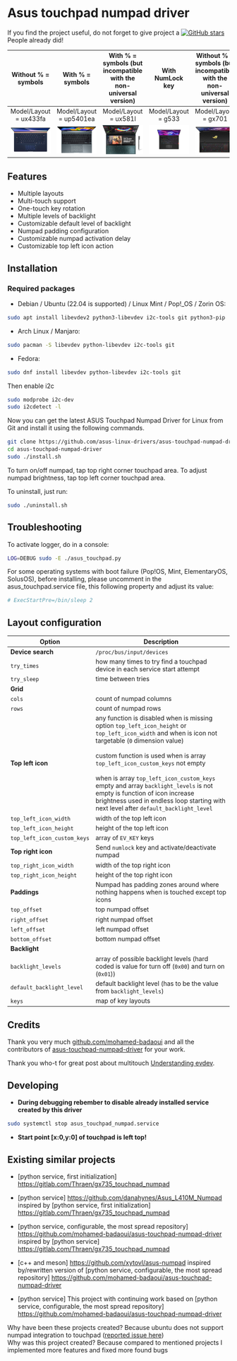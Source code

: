 # Asus touchpad numpad driver

If you find the project useful, do not forget to give project a [![GitHub stars](https://img.shields.io/github/stars/asus-linux-drivers/asus-touchpad-numpad-driver.svg?style=flat-square)](https://github.com/asus-linux-drivers/asus-touchpad-numpad-driver/stargazers) People already did!

|                   Without % = symbols                   |                   With % = symbols                    | With % = symbols (but incompatible with the non-universal version) |                    With NumLock key                     | Without % = symbols (but incompatible with the non-universal version) |
| :-----------------------------------------------------: | :---------------------------------------------------: | :----------------------------------------------------------------: | :-----------------------------------------------------: | :-------------------------------------------------------------------: |
|                 Model/Layout = ux433fa                  |                Model/Layout = up5401ea                |                       Model/Layout = ux581l                        |                   Model/Layout = g533                   |                         Model/Layout = gx701                          |
| ![without % = symbols](images/Asus-ZenBook-UX433FA.jpg) | ![with % = symbols](images/Asus-ZenBook-UP5401EA.png) |           ![model ux581](images/Asus-ZenBook-UX581l.jpg)           | ![with numlock](images/Asus-ROG-Strix-Scar-15-g533.png) |        ![model gx701](images/ASUS-ROG-Zephyrus-S17-GX701.jpg)         |

## Features

- Multiple layouts
- Multi-touch support
- One-touch key rotation
- Multiple levels of backlight
- Customizable default level of backlight
- Numpad padding configuration
- Customizable numpad activation delay
- Customizable top left icon action

## Installation

### Required packages

- Debian / Ubuntu (22.04 is supported) / Linux Mint / Pop!\_OS / Zorin OS:

```bash
sudo apt install libevdev2 python3-libevdev i2c-tools git python3-pip
```

- Arch Linux / Manjaro:

```bash
sudo pacman -S libevdev python-libevdev i2c-tools git
```

- Fedora:

```bash
sudo dnf install libevdev python-libevdev i2c-tools git
```

Then enable i2c

```bash
sudo modprobe i2c-dev
sudo i2cdetect -l
```

Now you can get the latest ASUS Touchpad Numpad Driver for Linux from Git and install it using the following commands.

```bash
git clone https://github.com/asus-linux-drivers/asus-touchpad-numpad-driver
cd asus-touchpad-numpad-driver
sudo ./install.sh
```

To turn on/off numpad, tap top right corner touchpad area.
To adjust numpad brightness, tap top left corner touchpad area.

To uninstall, just run:

```bash
sudo ./uninstall.sh
```

## Troubleshooting

To activate logger, do in a console:

```bash
LOG=DEBUG sudo -E ./asus_touchpad.py
```

For some operating systems with boot failure (Pop!OS, Mint, ElementaryOS, SolusOS), before installing, please uncomment in the asus_touchpad.service file, this following property and adjust its value:

```bash
# ExecStartPre=/bin/sleep 2
```

## Layout configuration

| Option                      | Description                                                  |
| --------------------------- | ------------------------------------------------------------ |
| **Device search**           | `/proc/bus/input/devices`                                    |
| `try_times`                 | how many times to try find a touchpad device in each service start attempt  |
| `try_sleep`                 | time between tries                                           |
| **Grid**                    |                                                              |
| `cols`                      | count of numpad columns                                      |
| `rows`                      | count of numpad rows                                         |
| **Top left icon**           | any function is disabled when is missing option `top_left_icon_height` or `top_left_icon_width` and when is icon not targetable (`0` dimension value)<br><br>custom function is used when is array `top_left_icon_custom_keys` not empty<br><br>when is array `top_left_icon_custom_keys` empty and array `backlight_levels` is not empty is function of icon increase brightness used in endless loop starting with next level after `default_backlight_level`
| `top_left_icon_width`       | width of the top left icon                                   |
| `top_left_icon_height`      | height of the top left icon                                  |
| `top_left_icon_custom_keys` | array of `EV_KEY` keys 
| **Top right icon**          | Send `numlock` key and activate/deactivate numpad            |
| `top_right_icon_width`      | width of the top right icon                                  |
| `top_right_icon_height`     | height of the top right icon                                 |
| **Paddings**                | Numpad has padding zones around where nothing happens when is touched except top icons |
| `top_offset`                | top numpad offset                                            |
| `right_offset`              | right numpad offset                                          |
| `left_offset`               | left numpad offset                                           |
| `bottom_offset`             | bottom numpad offset                                         |
| **Backlight**               |                                                              |
| `backlight_levels`          | array of possible backlight levels (hard coded is value for turn off (`0x00`) and turn on (`0x01`))   |
| `default_backlight_level`   | default backlight level (has to be the value from `backlight_levels`) |
| `keys`                      | map of key layouts                                           |

## Credits

Thank you very much [github.com/mohamed-badaoui](github.com/mohamed-badaoui) and all the contributors of [asus-touchpad-numpad-driver](https://github.com/mohamed-badaoui/asus-touchpad-numpad-driver) for your work.

Thank you who-t for great post about multitouch [Understanding evdev](http://who-t.blogspot.com/2016/09/understanding-evdev.html).

## Developing

- **During debugging rebember to disable already installed service created by this driver**

```bash
sudo systemctl stop asus_touchpad_numpad.service
```

- **Start point [x:0,y:0] of touchpad is left top!**

## Existing similar projects

- [python service, first initialization] <https://gitlab.com/Thraen/gx735_touchpad_numpad>
- [python service] <https://github.com/danahynes/Asus_L410M_Numpad> inspired by [python service, first initialization] <https://gitlab.com/Thraen/gx735_touchpad_numpad>
- [python service, configurable, the most spread repository] <https://github.com/mohamed-badaoui/asus-touchpad-numpad-driver> inspired by [python service] <https://gitlab.com/Thraen/gx735_touchpad_numpad>
- [c++ and meson] <https://github.com/xytovl/asus-numpad> inspired by/rewritten version of [python service, configurable, the most spread repository] <https://github.com/mohamed-badaoui/asus-touchpad-numpad-driver>

- [python service] This project with continuing work based on [python service, configurable, the most spread repository] <https://github.com/mohamed-badaoui/asus-touchpad-numpad-driver>

Why have been these projects created? Because ubuntu does not support numpad integration to touchpad ([reported issue here](https://bugs.launchpad.net/ubuntu/+source/linux/+bug/1810183))\
Why was this project created? Because compared to mentioned projects I implemented more features and fixed more found bugs
